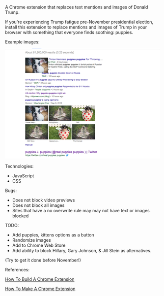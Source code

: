 A Chrome extension that replaces text mentions and images of Donald Trump.

If you're experiencing Trump fatigue pre-November presidential election, install this extension to replace mentions and images of Trump in your browser with something that everyone finds soothing: puppies. 

Example images:

![Trump Dump Demo Image](/assets/trump-dump-example.png)

Technologies:

- JavaScript
- CSS

Bugs:

- Does not block video previews
- Does not block all images
- Sites that have a no overwrite rule may may not have text or images blocked

TODO:

- Add puppies, kittens options as a button 
- Randomize images
- Add to Chrome Web Store
- Add ability to block Hillary, Gary Johnson, & Jill Stein as alternatives.

(Try to get it done before November!)

References:

[How To Build A Chrome Extension](http://lifehacker.com/5857721/how-to-build-a-chrome-extension)

[How To Make A Chrome Extension](https://robots.thoughtbot.com/how-to-make-a-chrome-extension)
